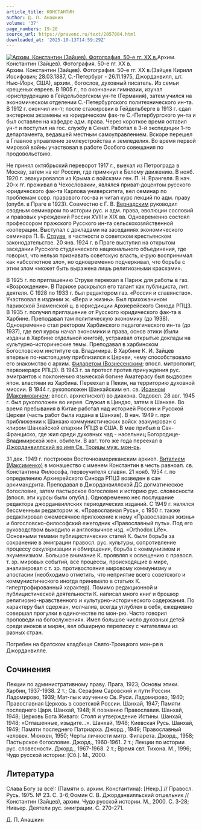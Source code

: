 ```yaml
---
article_title: КОНСТАНТИН
author: Д. П. Анашкин
volume: '37'
page_numbers: 19-20
source_url: https://pravenc.ru/text/2057004.html
downloaded_at: '2025-10-13T14:59:29Z'
---
```


[![Архим. Константин (Зайцев). Фотография. 50-е гг. ХХ в.](https://pravenc.ru/data/2016/10/29/1233741752/i200.jpg "Кликните для увеличения картинки")](https://pravenc.ru/data/2016/10/29/1233741752/i400.jpg)Архим. Константин (Зайцев). Фотография. 50-е гг. ХХ в.  
Архим. Константин (Зайцев). Фотография. 50-е гг. ХХ в.(Зайцев Кирилл Иосифович; 28.03.1887, С.-Петербург - 26.11.1975, Джорданвилл, шт. Нью-Йорк, США), архим., богослов, духовный писатель. Из семьи крещеных евреев. В 1905 г., по окончании гимназии, изучал юриспруденцию в Гейдельбергском ун-те (Германия), затем учился на экономическом отделении С.-Петербургского политехнического ин-та. В 1912 г. окончил ин-т; после стажировки в Гейдельберге в 1913 г. сдал экстерном экзамены на юридическом фак-те С.-Петербургского ун-та и был оставлен на кафедре адм. права. Через короткое время оставил ун-т и поступил на гос. службу в Сенат. Работал в 3-й экспедиции 1-го департамента, ведавшей местным самоуправлением. Вскоре перешел в Главное управление землеустройства и земледелия. Во время первой мировой войны участвовал в работе Особого совещания по продовольствию.

Не принял октябрьский переворот 1917 г., выехал из Петрограда в Москву, затем на юг России, где примкнул к Белому движению. В нояб. 1920 г. эвакуировался из Крыма с войсками ген. П. Н. Врангеля. В нач. 20-х гг. проживал в Чехословакии, являлся приват-доцентом русского юридического фак-та Карлова университета, вел семинар по проблемам совр. правового гос-ва и читал курс лекций по адм. праву (опубл. в Праге в 1923). Совместно с Г. В. [Вернадским](https://pravenc.ru/text/Вернадским.html) руководил сводным семинаром по истории рус. и адм. права, эволюции сословий и правовых учреждений России XVIII и XIX вв. Одновременно состоял профессором пражского Русского ин-та сельскохозяйственной кооперации. Выступал с докладами на заседаниях экономического семинара П. Б. [Струве](https://pravenc.ru/text/Струве.html), в частности о советском крестьянском законодательстве. 20 янв. 1924 г. в Праге выступил на открытом заседании Русского студенческого национального объединения, где говорил, что нельзя признавать советскую власть, к-рую воспринимал как «абсолютное зло», но одновременно подчеркивал, что борьба с этим злом «может быть выражена лишь религиозными красками».

В 1925 г. по приглашению Струве переехал в Париж для работы в газ. «Возрождение». В Париже раскрылся его талант как публициста, лит. деятеля. С 1928 по 1933 г. был редактором газ. «Россия и славянство». Участвовал в издании ж. «Вера и жизнь». Был прихожанином парижской Знаменской ц. в юрисдикции Архиерейского Синода РПЦЗ. В 1935 г. получил приглашение от Русского юридического фак-та в Харбине. Преподавал там политическую экономику (до 1938). Одновременно стал ректором Харбинского педагогического ин-та (до 1937), где вел курсы начал экономики и права, основ этики (были изданы в Харбине отдельной книгой), устраивал открытые доклады на культурно-исторические темы. Преподавал в харбинском Богословском институте св. Владимира. В Харбине К. И. Зайцев впервые по-настоящему приблизился к Церкви, чему способствовало его знакомство с архим. [Филаретом (Вознесенским](<https://pravenc.ru/text/Филаретом (Вознесенским.html>); впосл. митрополит, первоиерарх РПЦЗ). В 1943 г. за протест против принуждения рус. эмигрантов к поклонению языческой богине Аматерасу был выдворен япон. властями из Харбина. Переехал в Пекин, на территорию духовной миссии. В 1944 г. рукоположен Шанхайским еп. св. [Иоанном (Максимовичем](<https://pravenc.ru/text/Иоанном (Максимовичем.html>); впосл. архиепископ) во диакона. Овдовел. 28 авг. 1945 г. был рукоположен во иерея. Служил в Циндао, затем в Шанхае. Во время пребывания в Китае работал над историей России и Русской Церкви (часть работ была издана в Шанхае). В нач. 1949 г. при приближении к Шанхаю коммунистических войск эвакуирован с клиром Шанхайской епархии РПЦЗ в США. В мае прибыл в Сан-Франциско, где жил среди духовных чад - насельниц Богородице-Владимирской жен. обители. В авг. того же года переехал в [Джорданвиллский во имя Св. Троицы муж. мон-рь](<https://pravenc.ru/text/Джорданвиллский во имя Св  Троицы муж  мон-рь.html>).

31 дек. 1949 г. пострижен Восточноамериканским архиеп. [Виталием (Максименко)](<https://pravenc.ru/text/Виталием (Максименко).html>) в монашество с именем Константин в честь равноап. св. Константина Философа, первоучителя славян. 21 нояб. 1954 г. по определению Архиерейского Синода РПЦЗ возведен в сан архимандрита. Преподавал в Джорданвиллской ДС догматическое богословие, затем пастырское богословие и историю рус. словесности (впосл. эти курсы были опубл.). Одновременно нес послушание редактора джорданвиллских периодических изданий. С 1949 г. являлся бессменным редактором ж. «Православная Русь», с 1950 г. также редактировал ежемесячное приложение к нему «Православная жизнь» и богословско-философский ежегодник «Православный путь». Под его руководством выходило и англоязычное изд. «Orthodox Life». Основными темами публицистических статей К. были борьба за сохранение в эмиграции правосл. рус. культуры, сопротивление процессу секуляризации и обмирщения, борьба с коммунизмом и экуменизмом. Большое внимание К. проявлял к освещению с правосл. т. зр. мировых событий, все процессы, происходящие в мире, анализировал с т. зр. противостояния мировому коммунизму и апостасии (необходимо отметить, что неприятие всего советского и коммунистического иногда принимало в статьях К. гипертрофированный характер). Помимо редакционной и публицистической деятельности К. написал много книг и брошюр религиозно-нравственного и культурно-исторического содержания. По характеру был сдержан, молчалив, всегда углублен в себя, ежедневно совершал прогулки в одиночестве по мон-рю. Часто говорил проповеди на богослужениях. Имел большое число духовных детей среди иноков и мирян, вел обширную переписку с читателями из разных стран.

Погребен на братском кладбище Свято-Троицкого мон-ря в Джорданвилле.

## Сочинения

Лекции по административному праву. Прага, 1923; Основы этики. Харбин, 1937-1938. 2 т.; Св. Серафим Саровский и пути России. Ладомирово, 1939; Мат-лы к изучению Св. Руси. Ладомирово, 1940; Православная Церковь в советской России. Шанхай, 1947; Памяти последнего Царя. Шанхай, 1948; К познанию Православия. Шанхай, 1948; Церковь Бога Живаго: Столп и утверждение Истины. Шанхай, 1948; «Оглашенные, изыдите...». Шанхай, 1948; Киевская Русь. Шанхай, 1949; Памяти последнего Патриарха. Джорд., 1949; Православный человек. Мюнхен, 1950; Черты личности митр. Филарета. Джорд., 1958; Пастырское богословие. Джорд., 1960-1961. 2 т.; Лекции по истории рус. словесности. Джорд., 1967-1968. 2 т.; Время свт. Тихона. М., 1996; Чудо русской истории: [Сб.]. М., 2000.

## Литература

Слава Богу за всё!: (Памяти о. архим. Константина): [Некр.] // Правосл. Русь. 1975. № 23. С. 3-6;Фомин С. В. Джорданвилльский отшельник // Константин (Зайцев), архим. Чудо русской истории. М., 2000. С. 3-28; Нивьер. Деятели рус. эмиграции. С. 270-271.

Д. П. Анашкин
